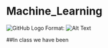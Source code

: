 # **Machine_Learning**

![GitHub Logo](/Desktop/download.png)
Format: ![Alt Text](url)

##In class we have been 
